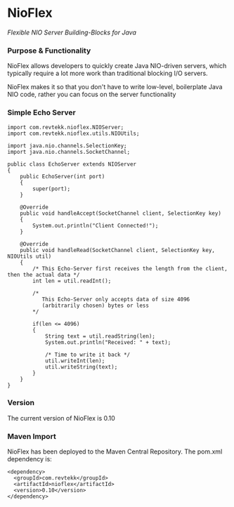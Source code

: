 # NioFlex
*Flexible NIO Server Building-Blocks for Java*

### Purpose & Functionality

NioFlex allows developers to quickly create Java NIO-driven servers, which typically
require a lot more work than traditional blocking I/O servers.

NioFlex makes it so that you don't have to write low-level, boilerplate Java NIO code,
rather you can focus on the server functionality

### Simple Echo Server

```
import com.revtekk.nioflex.NIOServer;
import com.revtekk.nioflex.utils.NIOUtils;

import java.nio.channels.SelectionKey;
import java.nio.channels.SocketChannel;

public class EchoServer extends NIOServer
{
    public EchoServer(int port)
    {
        super(port);
    }
    
    @Override
    public void handleAccept(SocketChannel client, SelectionKey key)
    {
        System.out.println("Client Connected!");
    }
    
    @Override
    public void handleRead(SocketChannel client, SelectionKey key, NIOUtils util)
    {
        /* This Echo-Server first receives the length from the client, then the actual data */
        int len = util.readInt();
        
        /* 
           This Echo-Server only accepts data of size 4096 
           (arbitrarily chosen) bytes or less
        */
        
        if(len <= 4096)
        {
            String text = util.readString(len);
            System.out.println("Received: " + text);
            
            /* Time to write it back */
            util.writeInt(len);
            util.writeString(text);
        }
    }
}
```


### Version

The current version of NioFlex is 0.10

### Maven Import

NioFlex has been deployed to the Maven Central Repository. The pom.xml
dependency is:

```
<dependency>
  <groupId>com.revtekk</groupId>
  <artifactId>nioflex</artifactId>
  <version>0.10</version>
</dependency>
```
